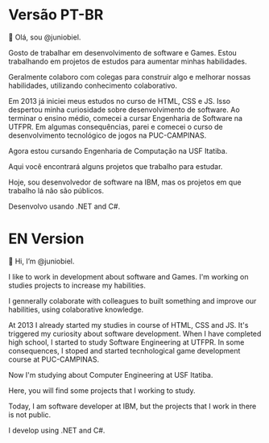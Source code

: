 # Versão PT-BR
👋 Olá, sou @juniobiel.

Gosto de trabalhar em desenvolvimento de software e Games. Estou trabalhando em projetos de estudos para aumentar minhas habilidades.

Geralmente colaboro com colegas para construir algo e melhorar nossas habilidades, utilizando conhecimento colaborativo.

Em 2013 já iniciei meus estudos no curso de HTML, CSS e JS. Isso despertou minha curiosidade sobre desenvolvimento de software. Ao terminar o ensino médio, comecei a cursar Engenharia de Software na UTFPR. Em algumas consequências, parei e comecei o curso de desenvolvimento tecnológico de jogos na PUC-CAMPINAS.

Agora estou cursando Engenharia de Computação na USF Itatiba.

Aqui você encontrará alguns projetos que trabalho para estudar.

Hoje, sou desenvolvedor de software na IBM, mas os projetos em que trabalho lá não são públicos.

Desenvolvo usando .NET and C#.
# EN Version
👋 Hi, I’m @juniobiel.

I like to work in development about software and Games. I'm working on studies projects to increase my habilities.

I gennerally colaborate with colleagues to built something and improve our habilities, using colaborative knowledge.

At 2013 I already started my studies in course of HTML, CSS and JS. It's triggered my curiosity about software development. When I have completed high school, I started to study Software Engineering at UTFPR. In some consequences, I stoped and started tecnhological game development course at PUC-CAMPINAS.

Now I'm studying about Computer Engineering at USF Itatiba.

Here, you will find some projects that I working to study.

Today, I am software developer at IBM, but the projects that I work in there is not public.

I develop using .NET and C#.
